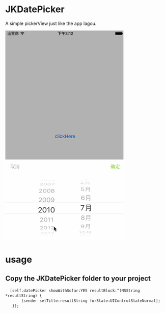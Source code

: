 # JKDatePicker
A simple pickerView just like the app lagou.

![image](https://github.com/JKingX/JKDatePicker/blob/master/demo.gif)

# usage
## Copy the JKDatePicker folder to your project
```objc
  [self.datePicker showWithSofar:YES resultBlock:^(NSString *resultString) {
       [sender setTitle:resultString forState:UIControlStateNormal];
   }];
```
